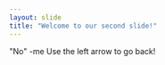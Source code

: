 ```yaml
---
layout: slide
title: "Welcome to our second slide!"
---
```

"No" -me
Use the left arrow to go back!
